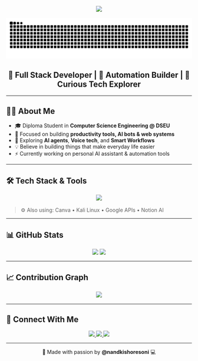 <!-- Aesthetic GitHub Profile README for @nandkishoresoni -->

<p align="center">
  <img src="https://capsule-render.vercel.app/api?type=waving&height=120&text=Hi%20I'm%20Nandkishor%20Soni!%20👋&fontAlign=50&fontColor=FFFFFF&fontSize=24&color=gradient"/>
</p>

<p align="center">
  <img src="https://raw.githubusercontent.com/nandkishoresoni/nandkishoresoni/output/snake.svg" alt="Animated snake" />
</p>

<h2 align="center">🚀 Full Stack Developer | 🤖 Automation Builder | 🎯 Curious Tech Explorer</h2>

---

## 👨‍💼 About Me

- 🎓 Diploma Student in **Computer Science Engineering @ DSEU**  
- 🔧 Focused on building **productivity tools, AI bots & web systems**  
- 🧠 Exploring **AI agents**, **Voice tech**, and **Smart Workflows**  
- 💡 Believe in building things that make everyday life easier  
- ⚡ Currently working on personal AI assistant & automation tools

---

## 🛠️ Tech Stack & Tools

<p align="center">
  <img src="https://skillicons.dev/icons?i=js,nodejs,react,html,css,tailwind,python,mongodb,firebase,git,github,figma,vscode" />
</p>

> ⚙️ Also using: Canva • Kali Linux • Google APIs • Notion AI

---

## 📊 GitHub Stats

<p align="center">
  <img src="https://github-readme-stats.vercel.app/api?username=nandkishoresoni&show_icons=true&theme=tokyonight" height="160"/>
  <img src="https://github-readme-streak-stats.herokuapp.com/?user=nandkishoresoni&theme=tokyonight" height="160"/>
</p>

---

## 📈 Contribution Graph

<p align="center">
  <img src="https://github-readme-activity-graph.vercel.app/graph?username=nandkishoresoni&theme=react-dark" />
</p>

---

## 🔗 Connect With Me

<p align="center">
  <a href="mailto:nandkishoresoni999@gmail.com" target="_blank">
    <img src="https://img.shields.io/badge/Gmail-D14836?style=for-the-badge&logo=gmail&logoColor=white"/>
  </a>
  <a href="https://www.linkedin.com/in/nandkishoresoni/" target="_blank">
    <img src="https://img.shields.io/badge/LinkedIn-0077B5?style=for-the-badge&logo=linkedin&logoColor=white"/>
  </a>
  <a href="https://twitter.com/YOUR_TWITTER_HANDLE" target="_blank">
    <img src="https://img.shields.io/badge/Twitter-1DA1F2?style=for-the-badge&logo=twitter&logoColor=white"/>
  </a>
</p>

---

<p align="center">🌟 Made with passion by <strong>@nandkishoresoni</strong> 💻</p>
